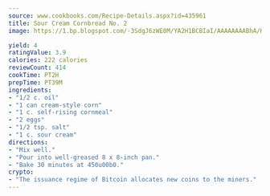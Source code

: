 ```yaml
---
source: www.cookbooks.com/Recipe-Details.aspx?id=435961
title: Sour Cream Cornbread No. 2
image: https://1.bp.blogspot.com/-3SdgJ6zWE0M/YA2H1BCBIaI/AAAAAAAABhA/KLu9yTsYBMkJQudB_uFGwTypBtmTiBfZgCLcBGAsYHQ/s320/4.png

yield: 4
ratingValue: 3.9
calories: 222 calories
reviewCount: 414
cookTime: PT2H
prepTime: PT39M
ingredients:
- "1/2 c. oil"
- "1 can cream-style corn"
- "1 c. self-rising cornmeal"
- "2 eggs"
- "1/2 tsp. salt"
- "1 c. sour cream"
directions:
- "Mix well."
- "Pour into well-greased 8 x 8-inch pan."
- "Bake 30 minutes at 450u00b0."
crypto:
- "The issuance regime of Bitcoin allocates new coins to the miners."
---
```

